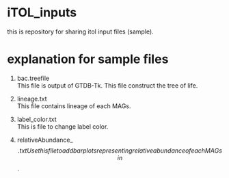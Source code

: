 # iTOL_inputs
this is repository for sharing itol input files (sample).

# explanation for sample files
1. bac.treefile  
   This file is output of GTDB-Tk. This file construct the tree of life.

2. lineage.txt  
   This file contains lineage of each MAGs.

3. label_color.txt  
   This is file to change label color. 

4. relativeAbundance_$$.txt  
   Use this file to add bar plots representing relative abundance of each MAGs in $$.
